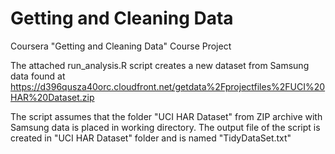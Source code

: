 Getting and Cleaning Data
=========================

Coursera "Getting and Cleaning Data" Course Project

The attached run_analysis.R script creates a new dataset from Samsung data
found at https://d396qusza40orc.cloudfront.net/getdata%2Fprojectfiles%2FUCI%20HAR%20Dataset.zip 

The script assumes that the folder "UCI HAR Dataset" from ZIP archive with Samsung data is placed in working directory.
The output file of the script is created in "UCI HAR Dataset" folder and is named "TidyDataSet.txt"

